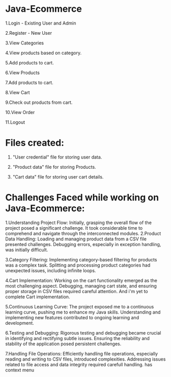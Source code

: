 # Java-Ecommerce
1.Login - Existing User and Admin

2.Register - New User
     
3.View Categories
        
4.View products based on category.

5.Add products to cart. 

6.View Products

7.Add products to cart.
	 
8.View Cart
     
9.Check out products from cart.
	 
10.View Order
     
11.Logout

# Files created:
1. "User credential" file for storing user data.

2. "Product data" file for storing Products.
   
3. "Cart data" file for storing user cart details.


# Challenges Faced while working on Java-Ecommerce:
 
1.Understanding Project Flow:
     Initially, grasping the overall flow of the project posed a significant challenge.
     It took considerable time to comprehend and navigate through the interconnected modules.
2.Product Data Handling:
     Loading and managing product data from a CSV file presented challenges.
     Debugging errors, especially in exception handling, was initially difficult.
 
3.Category Filtering:
     Implementing category-based filtering for products was a complex task.
     Splitting and processing product categories had unexpected issues, including infinite loops.
 
4.Cart Implementation:
     Working on the cart functionality emerged as the most challenging aspect.
     Debugging, managing cart state, and ensuring proper storage in CSV files required careful attention.
		 And i'm yet to complete Cart implementation.
 
5.Continuous Learning Curve:
     The project exposed me to a continuous learning curve, pushing me to enhance my Java skills.
     Understanding and implementing new features contributed to ongoing learning and development.
 
6.Testing and Debugging:
      Rigorous testing and debugging became crucial in identifying and rectifying subtle issues.
      Ensuring the reliability and stability of the application posed persistent challenges.
 
7.Handling File Operations:
     Efficiently handling file operations, especially reading and writing to CSV files, introduced complexities.
     Addressing issues related to file access and data integrity required carefull handling.
has context menu
